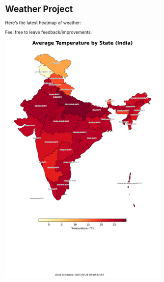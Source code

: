 # Weather Project

Here’s the latest heatmap of weather:

Feel free to leave feedback/improvements.

![India Heatmap](docs/assets/india_heatmap.png?v=D2F0AC)
